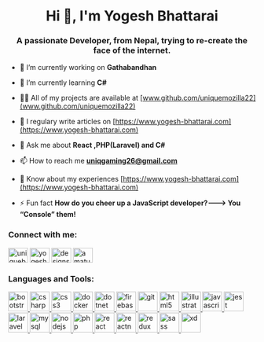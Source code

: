 <h1 align="center">Hi 👋, I'm Yogesh Bhattarai</h1>
<h3 align="center">A passionate Developer, from Nepal, trying to re-create the face of the internet.</h3>

- 🔭 I’m currently working on **Gathabandhan**

- 🌱 I’m currently learning **C#**

- 👨‍💻 All of my projects are available at [www.github.com/uniquemozilla22](www.github.com/uniquemozilla22)

- 📝 I regulary write articles on [https://www.yogesh-bhattarai.com](https://www.yogesh-bhattarai.com)

- 💬 Ask me about **React ,PHP(Laravel) and C#**

- 📫 How to reach me **uniqgaming26@gmail.com**

- 📄 Know about my experiences [https://www.yogesh-bhattarai.com](https://www.yogesh-bhattarai.com)

- ⚡ Fun fact **How do you cheer up a JavaScript developer?---> You “Console” them!**

<h3 align="left">Connect with me:</h3>
<p align="left">
<a href="https://twitter.com/uniquebhattara9" target="blank"><img align="center" src="https://cdn.jsdelivr.net/npm/simple-icons@3.0.1/icons/twitter.svg" alt="uniquebhattara9" height="30" width="40" /></a>
<a href="https://linkedin.com/in/yogesh bhattarai" target="blank"><img align="center" src="https://cdn.jsdelivr.net/npm/simple-icons@3.0.1/icons/linkedin.svg" alt="yogesh bhattarai" height="30" width="40" /></a>
<a href="https://instagram.com/designs_by_yogesh" target="blank"><img align="center" src="https://cdn.jsdelivr.net/npm/simple-icons@3.0.1/icons/instagram.svg" alt="designs_by_yogesh" height="30" width="40" /></a>
<a href="https://www.youtube.com/c/amature's code" target="blank"><img align="center" src="https://cdn.jsdelivr.net/npm/simple-icons@3.0.1/icons/youtube.svg" alt="amature's code" height="30" width="40" /></a>
</p>

<h3 align="left">Languages and Tools:</h3>
<p align="left"> <a href="https://getbootstrap.com" target="_blank"> <img src="https://devicons.github.io/devicon/devicon.git/icons/bootstrap/bootstrap-plain.svg" alt="bootstrap" width="40" height="40"/> </a> <a href="https://www.w3schools.com/cs/" target="_blank"> <img src="https://devicons.github.io/devicon/devicon.git/icons/csharp/csharp-original.svg" alt="csharp" width="40" height="40"/> </a> <a href="https://www.w3schools.com/css/" target="_blank"> <img src="https://devicons.github.io/devicon/devicon.git/icons/css3/css3-original-wordmark.svg" alt="css3" width="40" height="40"/> </a> <a href="https://www.docker.com/" target="_blank"> <img src="https://devicons.github.io/devicon/devicon.git/icons/docker/docker-original-wordmark.svg" alt="docker" width="40" height="40"/> </a> <a href="https://dotnet.microsoft.com/" target="_blank"> <img src="https://devicons.github.io/devicon/devicon.git/icons/dot-net/dot-net-original-wordmark.svg" alt="dotnet" width="40" height="40"/> </a> <a href="https://firebase.google.com/" target="_blank"> <img src="https://www.vectorlogo.zone/logos/firebase/firebase-icon.svg" alt="firebase" width="40" height="40"/> </a> <a href="https://git-scm.com/" target="_blank"> <img src="https://www.vectorlogo.zone/logos/git-scm/git-scm-icon.svg" alt="git" width="40" height="40"/> </a> <a href="https://www.w3.org/html/" target="_blank"> <img src="https://devicons.github.io/devicon/devicon.git/icons/html5/html5-original-wordmark.svg" alt="html5" width="40" height="40"/> </a> <a href="https://www.adobe.com/in/products/illustrator.html" target="_blank"> <img src="https://www.vectorlogo.zone/logos/adobe_illustrator/adobe_illustrator-icon.svg" alt="illustrator" width="40" height="40"/> </a> <a href="https://developer.mozilla.org/en-US/docs/Web/JavaScript" target="_blank"> <img src="https://devicons.github.io/devicon/devicon.git/icons/javascript/javascript-original.svg" alt="javascript" width="40" height="40"/> </a> <a href="https://jestjs.io" target="_blank"> <img src="https://www.vectorlogo.zone/logos/jestjsio/jestjsio-icon.svg" alt="jest" width="40" height="40"/> </a> <a href="https://laravel.com/" target="_blank"> <img src="https://devicons.github.io/devicon/devicon.git/icons/laravel/laravel-plain-wordmark.svg" alt="laravel" width="40" height="40"/> </a> <a href="https://www.mysql.com/" target="_blank"> <img src="https://devicons.github.io/devicon/devicon.git/icons/mysql/mysql-original-wordmark.svg" alt="mysql" width="40" height="40"/> </a> <a href="https://nodejs.org" target="_blank"> <img src="https://devicons.github.io/devicon/devicon.git/icons/nodejs/nodejs-original-wordmark.svg" alt="nodejs" width="40" height="40"/> </a> <a href="https://www.php.net" target="_blank"> <img src="https://devicons.github.io/devicon/devicon.git/icons/php/php-original.svg" alt="php" width="40" height="40"/> </a> <a href="https://reactjs.org/" target="_blank"> <img src="https://devicons.github.io/devicon/devicon.git/icons/react/react-original-wordmark.svg" alt="react" width="40" height="40"/> </a> <a href="https://reactnative.dev/" target="_blank"> <img src="https://reactnative.dev/img/header_logo.svg" alt="reactnative" width="40" height="40"/> </a> <a href="https://redux.js.org" target="_blank"> <img src="https://devicons.github.io/devicon/devicon.git/icons/redux/redux-original.svg" alt="redux" width="40" height="40"/> </a> <a href="https://sass-lang.com" target="_blank"> <img src="https://devicons.github.io/devicon/devicon.git/icons/sass/sass-original.svg" alt="sass" width="40" height="40"/> </a> <a href="https://www.adobe.com/products/xd.html" target="_blank"> <img src="https://cdn.worldvectorlogo.com/logos/adobe-xd.svg" alt="xd" width="40" height="40"/> </a> </p>

